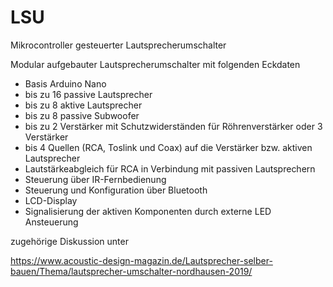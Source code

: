 # LSU
Mikrocontroller gesteuerter Lautsprecherumschalter

Modular aufgebauter Lautsprecherumschalter mit folgenden Eckdaten
- Basis Arduino Nano
- bis zu 16 passive Lautsprecher
- bis zu 8 aktive Lautsprecher
- bis zu 8 passive Subwoofer
- bis zu 2 Verstärker mit Schutzwiderständen für Röhrenverstärker oder 3 Verstärker
- bis 4 Quellen (RCA, Toslink und Coax) auf die Verstärker bzw. aktiven Lautsprecher
- Lautstärkeabgleich für RCA in Verbindung mit passiven Lautsprechern
- Steuerung über IR-Fernbedienung
- Steuerung und Konfiguration über Bluetooth
- LCD-Display
- Signalisierung der aktiven Komponenten durch externe LED Ansteuerung

zugehörige Diskussion unter

https://www.acoustic-design-magazin.de/Lautsprecher-selber-bauen/Thema/lautsprecher-umschalter-nordhausen-2019/
